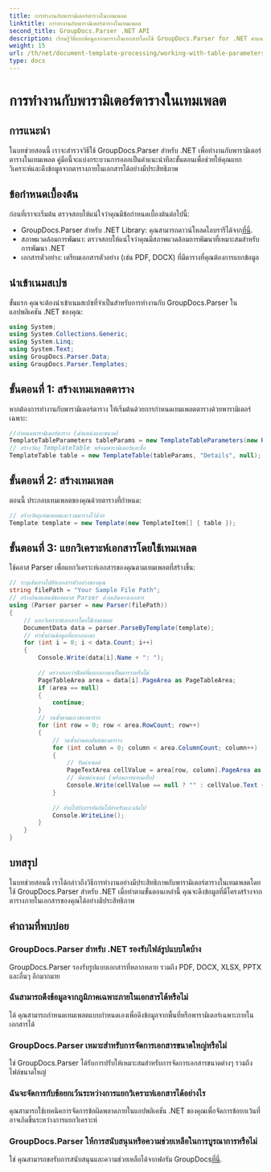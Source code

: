 ```yaml
---
title: การทำงานกับพารามิเตอร์ตารางในเทมเพลต
linktitle: การทำงานกับพารามิเตอร์ตารางในเทมเพลต
second_title: GroupDocs.Parser .NET API
description: เรียนรู้วิธีแยกข้อมูลจากตารางในเอกสารโดยใช้ GroupDocs.Parser for .NET คำแนะนำทีละขั้นตอนสำหรับการใช้งานพารามิเตอร์ตาราง
weight: 15
url: /th/net/document-template-processing/working-with-table-parameters-in-templates/
type: docs
---
```

# การทำงานกับพารามิเตอร์ตารางในเทมเพลต

## การแนะนำ
ในบทช่วยสอนนี้ เราจะสำรวจวิธีใช้ GroupDocs.Parser สำหรับ .NET เพื่อทำงานกับพารามิเตอร์ตารางในเทมเพลต คู่มือนี้จะแบ่งกระบวนการออกเป็นคำแนะนำทีละขั้นตอนเพื่อช่วยให้คุณแยกวิเคราะห์และดึงข้อมูลจากตารางภายในเอกสารได้อย่างมีประสิทธิภาพ
## ข้อกำหนดเบื้องต้น
ก่อนที่เราจะเริ่มต้น ตรวจสอบให้แน่ใจว่าคุณมีข้อกำหนดเบื้องต้นต่อไปนี้:
-  GroupDocs.Parser สำหรับ .NET Library: คุณสามารถดาวน์โหลดไลบรารีได้จาก[ที่นี่](https://releases.groupdocs.com/parser/net/).
- สภาพแวดล้อมการพัฒนา: ตรวจสอบให้แน่ใจว่าคุณมีสภาพแวดล้อมการพัฒนาที่เหมาะสมสำหรับการพัฒนา .NET
- เอกสารตัวอย่าง: เตรียมเอกสารตัวอย่าง (เช่น PDF, DOCX) ที่มีตารางที่คุณต้องการแยกข้อมูล

## นำเข้าเนมสเปซ
ขั้นแรก คุณจะต้องนำเข้าเนมสเปซที่จำเป็นสำหรับการทำงานกับ GroupDocs.Parser ในแอปพลิเคชัน .NET ของคุณ:
```csharp
using System;
using System.Collections.Generic;
using System.Linq;
using System.Text;
using GroupDocs.Parser.Data;
using GroupDocs.Parser.Templates;
```
## ขั้นตอนที่ 1: สร้างเทมเพลตตาราง
หากต้องการทำงานกับพารามิเตอร์ตาราง ให้เริ่มต้นด้วยการกำหนดเทมเพลตตารางด้วยพารามิเตอร์เฉพาะ:
```csharp
//กำหนดพารามิเตอร์ตาราง (ตำแหน่งและขนาด)
TemplateTableParameters tableParams = new TemplateTableParameters(new Rectangle(new Point(35, 320), new Size(530, 55)), null);
// สร้างวัตถุ TemplateTable พร้อมพารามิเตอร์และชื่อ
TemplateTable table = new TemplateTable(tableParams, "Details", null);
```
## ขั้นตอนที่ 2: สร้างเทมเพลต
ตอนนี้ ประกอบเทมเพลตของคุณด้วยตารางที่กำหนด:
```csharp
// สร้างวัตถุเทมเพลตและรวมตารางไว้ด้วย
Template template = new Template(new TemplateItem[] { table });
```
## ขั้นตอนที่ 3: แยกวิเคราะห์เอกสารโดยใช้เทมเพลต
ใช้คลาส Parser เพื่อแยกวิเคราะห์เอกสารของคุณตามเทมเพลตที่สร้างขึ้น:
```csharp
// ระบุเส้นทางไปยังเอกสารตัวอย่างของคุณ
string filePath = "Your Sample File Path";
// สร้างอินสแตนซ์ของคลาส Parser ด้วยเส้นทางเอกสาร
using (Parser parser = new Parser(filePath))
{
    // แยกวิเคราะห์เอกสารโดยใช้เทมเพลต
    DocumentData data = parser.ParseByTemplate(template);
    // ทำซ้ำผ่านข้อมูลที่แยกออกมา
    for (int i = 0; i < data.Count; i++)
    {
        Console.Write(data[i].Name + ": ");
        
        // ตรวจสอบว่าฟิลด์ที่แยกออกมาเป็นตารางหรือไม่
        PageTableArea area = data[i].PageArea as PageTableArea;
        if (area == null)
        {
            continue;
        }
        // วนซ้ำตามแถวของตาราง
        for (int row = 0; row < area.RowCount; row++)
        {
            // วนซ้ำผ่านคอลัมน์ของตาราง
            for (int column = 0; column < area.ColumnCount; column++)
            {
                // รับค่าเซลล์
                PageTextArea cellValue = area[row, column].PageArea as PageTextArea;
                // พิมพ์ค่าเซลล์ (พร้อมการแยกแท็บ)
                Console.Write(cellValue == null ? "" : cellValue.Text + "\t");
            }
            
            // ย้ายไปยังบรรทัดถัดไปสำหรับแถวถัดไป
            Console.WriteLine();
        }
    }
}
```

## บทสรุป
ในบทช่วยสอนนี้ เราได้กล่าวถึงวิธีการทำงานอย่างมีประสิทธิภาพกับพารามิเตอร์ตารางในเทมเพลตโดยใช้ GroupDocs.Parser สำหรับ .NET เมื่อทำตามขั้นตอนเหล่านี้ คุณจะดึงข้อมูลที่มีโครงสร้างจากตารางภายในเอกสารของคุณได้อย่างมีประสิทธิภาพ

## คำถามที่พบบ่อย
### GroupDocs.Parser สำหรับ .NET รองรับไฟล์รูปแบบใดบ้าง
GroupDocs.Parser รองรับรูปแบบเอกสารที่หลากหลาย รวมถึง PDF, DOCX, XLSX, PPTX และอื่นๆ อีกมากมาย
### ฉันสามารถดึงข้อมูลจากภูมิภาคเฉพาะภายในเอกสารได้หรือไม่
ได้ คุณสามารถกำหนดเทมเพลตแบบกำหนดเองเพื่อดึงข้อมูลจากพื้นที่หรือพารามิเตอร์เฉพาะภายในเอกสารได้
### GroupDocs.Parser เหมาะสำหรับการจัดการเอกสารขนาดใหญ่หรือไม่
ใช่ GroupDocs.Parser ได้รับการปรับให้เหมาะสมสำหรับการจัดการเอกสารขนาดต่างๆ รวมถึงไฟล์ขนาดใหญ่
### ฉันจะจัดการกับข้อยกเว้นระหว่างการแยกวิเคราะห์เอกสารได้อย่างไร
คุณสามารถใช้เทคนิคการจัดการข้อผิดพลาดภายในแอปพลิเคชัน .NET ของคุณเพื่อจัดการข้อยกเว้นที่อาจเกิดขึ้นระหว่างการแยกวิเคราะห์
### GroupDocs.Parser ให้การสนับสนุนหรือความช่วยเหลือในการบูรณาการหรือไม่
 ใช่ คุณสามารถขอรับการสนับสนุนและความช่วยเหลือได้จากฟอรัม GroupDocs[ที่นี่](https://forum.groupdocs.com/c/parser/17).